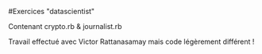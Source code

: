 #Exercices "datascientist"

Contenant crypto.rb & journalist.rb

Travail effectué avec Victor Rattanasamay mais code légèrement différent !
